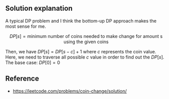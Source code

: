 ## Solution explanation

A typical DP problem and I think the bottom-up DP approach makes the most sense for me.

$$
DP[s] = \text{minimum number of coins needed to make change for amount s using the given coins}
$$

Then, we have $DP[s] = DP[s-c] + 1$ where $c$ represents the coin value. Here, we need to traverse all possible $c$
value in order to find out the $DP[s]$. The base case: $DP[0] = 0$

## Reference

- https://leetcode.com/problems/coin-change/solution/